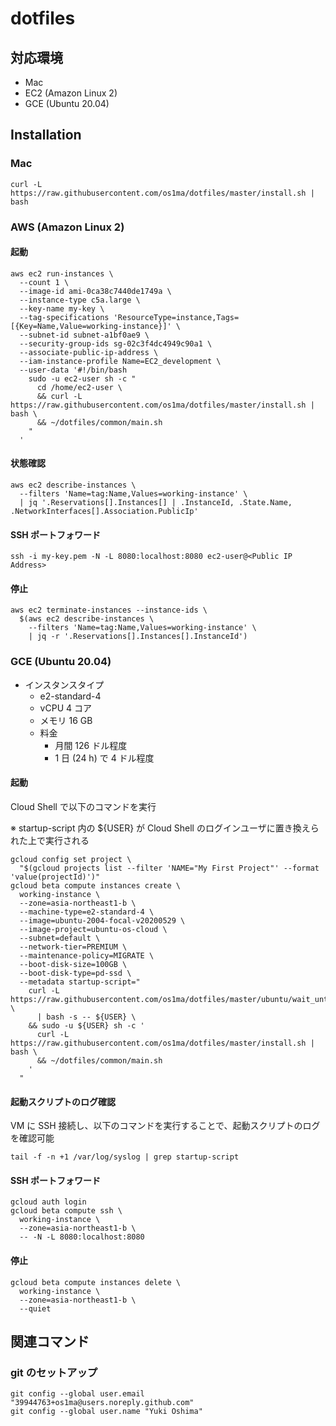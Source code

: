 # dotfiles

## 対応環境

* Mac
* EC2 (Amazon Linux 2)
* GCE (Ubuntu 20.04)

## Installation

### Mac

```console
curl -L https://raw.githubusercontent.com/os1ma/dotfiles/master/install.sh | bash
```

### AWS (Amazon Linux 2)

#### 起動

```console
aws ec2 run-instances \
  --count 1 \
  --image-id ami-0ca38c7440de1749a \
  --instance-type c5a.large \
  --key-name my-key \
  --tag-specifications 'ResourceType=instance,Tags=[{Key=Name,Value=working-instance}]' \
  --subnet-id subnet-a1bf0ae9 \
  --security-group-ids sg-02c3f4dc4949c90a1 \
  --associate-public-ip-address \
  --iam-instance-profile Name=EC2_development \
  --user-data '#!/bin/bash
    sudo -u ec2-user sh -c "
      cd /home/ec2-user \
      && curl -L https://raw.githubusercontent.com/os1ma/dotfiles/master/install.sh | bash \
      && ~/dotfiles/common/main.sh
    "
  '
```

#### 状態確認

```console
aws ec2 describe-instances \
  --filters 'Name=tag:Name,Values=working-instance' \
  | jq '.Reservations[].Instances[] | .InstanceId, .State.Name, .NetworkInterfaces[].Association.PublicIp'
```

#### SSH ポートフォワード

```console
ssh -i my-key.pem -N -L 8080:localhost:8080 ec2-user@<Public IP Address>
```

#### 停止

```console
aws ec2 terminate-instances --instance-ids \
  $(aws ec2 describe-instances \
    --filters 'Name=tag:Name,Values=working-instance' \
    | jq -r '.Reservations[].Instances[].InstanceId')
```

### GCE (Ubuntu 20.04)

* インスタンスタイプ
  * e2-standard-4
  * vCPU 4 コア
  * メモリ 16 GB
  * 料金
    * 月間 126 ドル程度
    * 1 日 (24 h) で 4 ドル程度

#### 起動

Cloud Shell で以下のコマンドを実行

※ startup-script 内の ${USER} が Cloud Shell のログインユーザに置き換えられた上で実行される

```console
gcloud config set project \
  "$(gcloud projects list --filter 'NAME="My First Project"' --format 'value(projectId)')"
gcloud beta compute instances create \
  working-instance \
  --zone=asia-northeast1-b \
  --machine-type=e2-standard-4 \
  --image=ubuntu-2004-focal-v20200529 \
  --image-project=ubuntu-os-cloud \
  --subnet=default \
  --network-tier=PREMIUM \
  --maintenance-policy=MIGRATE \
  --boot-disk-size=100GB \
  --boot-disk-type=pd-ssd \
  --metadata startup-script="
    curl -L https://raw.githubusercontent.com/os1ma/dotfiles/master/ubuntu/wait_until_user_created.sh \
      | bash -s -- ${USER} \
    && sudo -u ${USER} sh -c '
      curl -L https://raw.githubusercontent.com/os1ma/dotfiles/master/install.sh | bash \
      && ~/dotfiles/common/main.sh
    '
  "
```

#### 起動スクリプトのログ確認

VM に SSH 接続し、以下のコマンドを実行することで、起動スクリプトのログを確認可能

```console
tail -f -n +1 /var/log/syslog | grep startup-script
```

#### SSH ポートフォワード

```console
gcloud auth login
gcloud beta compute ssh \
  working-instance \
  --zone=asia-northeast1-b \
  -- -N -L 8080:localhost:8080
```

#### 停止

```console
gcloud beta compute instances delete \
  working-instance \
  --zone=asia-northeast1-b \
  --quiet
```

## 関連コマンド

### git のセットアップ

```console
git config --global user.email "39944763+os1ma@users.noreply.github.com"
git config --global user.name "Yuki Oshima"
```
